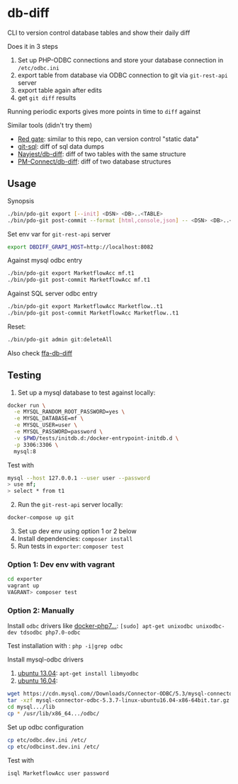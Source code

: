 # db-diff
CLI to version control database tables and show their daily diff

Does it in 3 steps

1. Set up PHP-ODBC connections and store your database connection in `/etc/odbc.ini`
2. export table from database via ODBC connection to git via `git-rest-api` server
3. export table again after edits
4. get `git diff` results

Running periodic exports gives more points in time to `diff` against

Similar tools (didn't try them)
* [Red gate](http://www.red-gate.com/products/sql-development/sql-source-control/): similar to this repo, can version control "static data"
* [git-sql](http://www.gitsql.net/): diff of sql data dumps
* [Nayjest/db-diff](https://github.com/Nayjest/db-diff): diff of two tables with the same structure
* [PM-Connect/db-diff](https://github.com/PM-Connect/db-diff): diff of two database structures

## Usage

Synopsis
```bash
./bin/pdo-git export [--init] <DSN> <DB>..<TABLE>
./bin/pdo-git post-commit --format [html,console,json] -- <DSN> <DB>..<TABLE>
```

Set env var for `git-rest-api` server

```bash
export DBDIFF_GRAPI_HOST=http://localhost:8082
```

Against mysql odbc entry
```bash
./bin/pdo-git export MarketflowAcc mf.t1
./bin/pdo-git post-commit MarketflowAcc mf.t1
```

Against SQL server odbc entry
```bash
./bin/pdo-git export MarketflowAcc Marketflow..t1
./bin/pdo-git post-commit MarketflowAcc Marketflow..t1
```

Reset:
```bash
./bin/pdo-git admin git:deleteAll
```

Also check [ffa-db-diff](https://github.com/shadiakiki1986/ffa-db-diff/)

## Testing
1. Set up a mysql database to test against locally:

```bash
docker run \
  -e MYSQL_RANDOM_ROOT_PASSWORD=yes \
  -e MYSQL_DATABASE=mf \
  -e MYSQL_USER=user \
  -e MYSQL_PASSWORD=password \
  -v $PWD/tests/initdb.d:/docker-entrypoint-initdb.d \
  -p 3306:3306 \
  mysql:8
```

Test with

```bash
mysql --host 127.0.0.1 --user user --password
> use mf;
> select * from t1
```

2. Run the `git-rest-api` server locally:

```bash
docker-compose up git
```
3. Set up dev env using option 1 or 2 below
4. Install dependencies: `composer install`
4. Run tests in `exporter`: `composer test`

### Option 1: Dev env with vagrant
```bash
cd exporter
vagrant up
VAGRANT> composer test
```

### Option 2: Manually
Install `odbc` drivers like [docker-php7...](https://github.com/shadiakiki1986/docker-php7-apache-odbc-and-other/blob/master/Dockerfile):
`[sudo] apt-get unixodbc unixodbc-dev tdsodbc php7.0-odbc`

Test installation with : `php -i|grep odbc`

Install mysql-odbc drivers
1. [ubuntu 13.04](http://askubuntu.com/a/258295/543234): `apt-get install libmyodbc`
2. [ubuntu 16.04](http://askubuntu.com/a/822399/543234):
```bash
wget https://cdn.mysql.com//Downloads/Connector-ODBC/5.3/mysql-connector-odbc-5.3.7-linux-ubuntu16.04-x86-64bit.tar.gz
tar -xzf mysql-connector-odbc-5.3.7-linux-ubuntu16.04-x86-64bit.tar.gz
cd mysql.../lib
cp * /usr/lib/x86_64.../odbc/
```

Set up odbc configuration
```bash
cp etc/odbc.dev.ini /etc/
cp etc/odbcinst.dev.ini /etc/
```

Test with
```bash
isql MarketflowAcc user password
```
